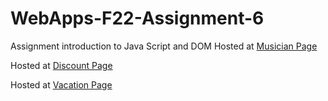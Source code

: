 # WebApps-F22-Assignment-6
Assignment introduction to Java Script and DOM
Hosted at [Musician Page](https://44-563-web-apps-f22.github.io/44563-webapps-assignment-6-JeevankumariChevula/musician.html)

Hosted at [Discount Page](https://44-563-web-apps-f22.github.io/44563-webapps-assignment-6-JeevankumariChevula/discount.html)

Hosted at [Vacation Page](https://44-563-web-apps-f22.github.io/44563-webapps-assignment-6-JeevankumariChevula/vacation.html)
